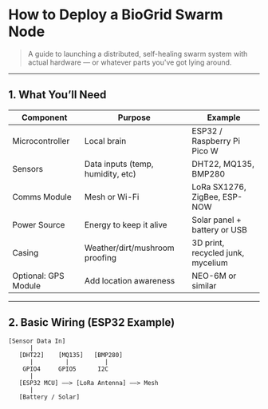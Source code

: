 #  How to Deploy a BioGrid Swarm Node
> A guide to launching a distributed, self-healing swarm system with actual hardware — or whatever parts you've got lying around.

---

##  1. What You’ll Need

| Component            | Purpose                                    | Example |
|---------------------|--------------------------------------------|---------|
| Microcontroller      | Local brain                                | ESP32 / Raspberry Pi Pico W |
| Sensors              | Data inputs (temp, humidity, etc)          | DHT22, MQ135, BMP280 |
| Comms Module         | Mesh or Wi-Fi                              | LoRa SX1276, ZigBee, ESP-NOW |
| Power Source         | Energy to keep it alive                    | Solar panel + battery or USB |
| Casing               | Weather/dirt/mushroom proofing             | 3D print, recycled junk, mycelium |
| Optional: GPS Module | Add location awareness                     | NEO-6M or similar |

---

## 2. Basic Wiring (ESP32 Example)

```text
[Sensor Data In]
      |
   [DHT22]    [MQ135]   [BMP280]
      |         |          |
    GPIO4     GPIO5      I2C
      |
   [ESP32 MCU] ——> [LoRa Antenna] ——> Mesh
      |
   [Battery / Solar]
